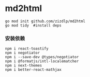 # md2html

```shell
go mod init github.com/zizdlp/md2html 
go mod tidy  #install deps
```


### 安装依赖

```shell
npm i react-toastify
npm i negotiator
npm i --save-dev @types/negotiator
npm i @formatjs/intl-localematcher
npm i next-themes
npm i better-react-mathjax
```